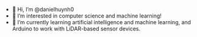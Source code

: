 - 👋 Hi, I’m @danielhuynh0
- 👀 I’m interested in computer science and machine learning!
- 🌱 I’m currently learning artificial intelligence and machine learning, and Arduino to work with LiDAR-based sensor devices.

<!---
danielhuynh0/danielhuynh0 is a ✨ special ✨ repository because its `README.md` (this file) appears on your GitHub profile.
You can click the Preview link to take a look at your changes.
--->
